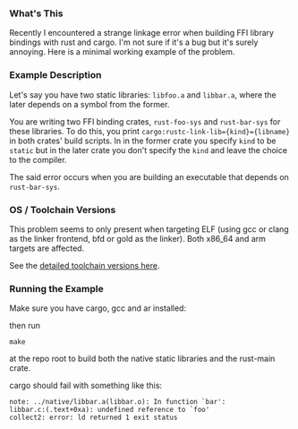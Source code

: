 ### What's This

Recently I encountered a strange linkage error when building FFI library bindings
with rust and cargo. I'm not sure if it's a bug but it's surely annoying.
Here is a minimal working example of the problem. 

### Example Description

Let's say you have two static libraries: `libfoo.a` and `libbar.a`, where
the later depends on a symbol from the former.

You are writing two FFI binding crates, `rust-foo-sys` and `rust-bar-sys` for these
libraries. To do this, you print `cargo:rustc-link-lib={kind}={libname}` in
both crates' build scripts. In in the former crate you specify `kind`
to be `static` but in the later crate you don't specify
the `kind` and leave the choice to the compiler.

The said error occurs when you are building an executable that depends on
`rust-bar-sys`.

### OS / Toolchain Versions

This problem seems to only present when targeting ELF (using gcc or clang as
the linker frontend, bfd or gold as the linker). Both x86_64 and arm targets are affected.

See the [detailed toolchain versions here](toolchain-versions.md).

### Running the Example

Make sure you have cargo, gcc and ar installed:

then run

    make

at the repo root to build both the native static libraries and the
rust-main crate.

cargo should fail with something like this:

    note: ../native/libbar.a(libbar.o): In function `bar':
    libbar.c:(.text+0xa): undefined reference to `foo'
    collect2: error: ld returned 1 exit status

